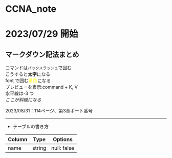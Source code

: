 # CCNA_note

# 2023/07/29 開始

## マークダウン記法まとめ

コマンドは`バックスラッシュ`で囲む  
こうすると**太字**になる  
font で囲む<font color="yellow">黄色</font>になる  
プレビューを表示:command + K, V  
水平線は-3 つ  
*ここが斜線になる*

2023/08/31：114ページ、第3章ポート番号

---

- テーブルの書き方

| Column | Type   | Options     |
| ------ | ------ | ----------- |
| name   | string | null: false |
